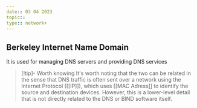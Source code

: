 ```yaml
---
date:: 03 04 2023
topic::  
type:: network+
---
```

## Berkeley Internet Name Domain
It is used for managing DNS servers and providing DNS services

>[!tip]- Worth knowing 
>It's worth noting that the two can be related in the sense that DNS traffic is often sent over a network using the Internet Protocol ([[IP]]), which uses [[MAC Adress]]  to identify the source and destination devices. 
>However, this is a lower-level detail that is not directly related to the DNS or BIND software itself.